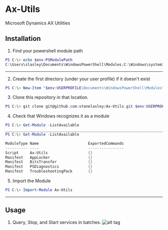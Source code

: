 # Ax-Utils
Microsoft Dynamics AX Utilities

 ## Installation
  1. Find your powershell module path
  ```PowerShell
  PS C:\> echo $env:PSModulePath
  C:\Users\slasley\Documents\WindowsPowerShell\Modules;C:\Windows\system32\WindowsPowerShell\v1.0\Modules\
  ```
  ______________________________________________________________________________________________________________________________________________________
  2. Create the first directory (under your user profile) if it doesn't exist
  ```PowerShell
  PS C:\> New-Item "$env:USERPROFILE\Documents\WindowsPowerShell\Modules" -type directory
  ```
  3. Clone this repository in that location. 
  ```PowerShell
  PS C:\> git clone git@github.com:stonelasley/Ax-Utils.git $env:USERPROFILE\Documents\WindowsPowerShell\Modules\Ax-Utils
  ```
  4. Check that Windows recognizes it as a module 
  ```PowerShell
  PS C:\> Get-Module -ListAvailable
  ____________________________________________________________________________________________________________________________________________________________________________________________________________________________________________________________________________________________________________
  PS C:\> Get-Module -ListAvailable

  ModuleType Name                      ExportedCommands                                                           
  ---------- ----                      ----------------                                                           
  Script     Ax-Utils                  {}                                                                         
  Manifest   AppLocker                 {}                                                                         
  Manifest   BitsTransfer              {}                                                                         
  Manifest   PSDiagnostics             {}                                                                         
  Manifest   TroubleshootingPack       {}      
  ```
  5. Import the Module
  ```PowerShell
  PS C:\> Import-Module Ax-Utils
  ```
  ______________________________________________________________________________________________________________________________________________________
  
 ## Usage
 1. Query, Stop, and Start services in batches. 
 ![alt tag](https://dl.dropboxusercontent.com/u/29534952/img/Ax-Utils.PNG)